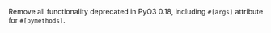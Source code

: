Remove all functionality deprecated in PyO3 0.18, including `#[args]` attribute for `#[pymethods]`.
